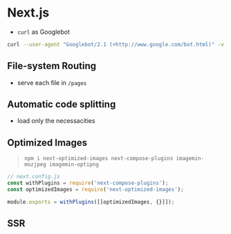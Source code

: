 # Next.js

- `curl` as Googlebot

```bash
curl --user-agent "Googlebot/2.1 (+http://www.google.com/bot.html)" -v \$@
```

## File-system Routing

- serve each file in `/pages`

## Automatic code splitting

- load only the necessacities

## Optimized Images

> `npm i next-optimized-images next-compose-plugins imagemin-mozjpeg imagemin-optipng`

```js
// next.config.js
const withPlugins = require('next-compose-plugins');
const optimizedImages = require('next-optimized-images');

module.exports = withPlugins([[optimizedImages, {}]]);
```

## SSR
